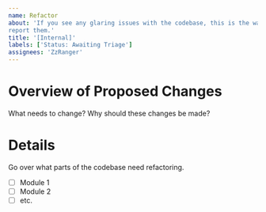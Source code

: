 ```yaml
---
name: Refactor
about: 'If you see any glaring issues with the codebase, this is the way to
report them.'
title: '[Internal]'
labels: ['Status: Awaiting Triage']
assignees: 'ZzRanger'
---
```


# Overview of Proposed Changes

What needs to change? Why should these changes be made?

# Details

Go over what parts of the codebase need refactoring.

- [ ] Module 1
- [ ] Module 2
- [ ] etc.
